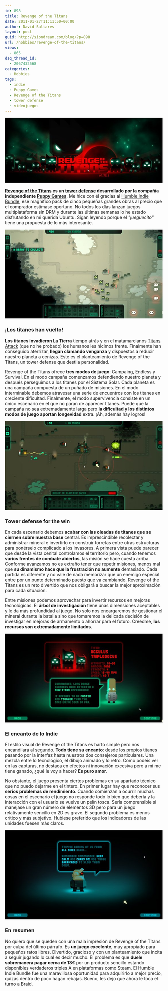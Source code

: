 ```yaml
---
id: 898
title: Revenge of the Titans
date: 2011-01-27T11:11:50+00:00
author: David Saltares
layout: post
guid: http://siondream.com/blog/?p=898
url: /hobbies/revenge-of-the-titans/
views:
  - 865
dsq_thread_id:
  - 2067432568
categories:
  - Hobbies
tags:
  - indie
  - Puppy Games
  - Revenge of the Titans
  - tower defense
  - videojuegos
---
```


![revenge-of-the-titans-01.jpg](/img/wp/revenge-of-the-titans-01.jpg)

**[Revenge of the Titans](http://www.puppygames.net/revenge-of-the-titans/) es un [tower defense](http://en.wikipedia.org/wiki/Tower_defense) desarrollado por la compañía independiente [Puppy Games](http://www.puppygames.net/)**. Me hice con él gracias al [Humble Indie Bundle](/hobbies/the-humble-indie-bundle-2/), ese magnífico pack de cinco pequeñas grandes obras al precio que el comprador estimase oportuno. No todos los días lanzan juegos multiplataforma sin DRM y durante las últimas semanas lo he estado disfrutando en mi querida Ubuntu. Sigan leyendo porque el *"jueguecito"* tiene una propuesta de lo más interesante.

![revenge-of-the-titans-02.jpg](/img/wp/revenge-of-the-titans-02.jpg)

### ¡Los titanes han vuelto!

**Los titanes invadieron La Tierra** tiempo atrás y en el matamarcianos [Titans Attack](http://www.puppygames.net/titan-attacks/) (que no he probado) los humanos les hicimos frente. Finalmente han conseguido aterrizar, **llegan clamando venganza** y dispuestos a reducir nuestro planeta a cenizas. Este es el planteamiento de Revenge of the Titans, un tower defense que destila personalidad.

Revenge of the Titans ofrece **tres modos de juego**: Campaing, Endless y Survival. En el modo campaña comenzamos defendiendo nuestro planeta y después perseguimos a los titanes por el Sistema Solar. Cada planeta es una campaña compuesta de un puñado de misiones. En el modo interminable debemos atravesar una serie de encuentros con los titanes en creciente dificultad. Finalmente, el modo supervivencia consiste en un único escenario en el que no paran de aparecer titanes. Puede que la campaña no sea extremadamente larga pero **la dificultad y los distintos modos de juego aportan longevidad** extra. ¡Ah, además hay logros!

![revenge-of-the-titans-04.jpg](/img/wp/revenge-of-the-titans-04.jpg)

### Tower defense for the win

En cada escenario debemos **acabar con las oleadas de titanes que se ciernen sobre nuestra base** central. Es imprescindible recolectar y administrar mineral e invertirlo en construir torretas entre otras estructuras para ponérselo complicado a los invasores. A primera vista puede parecer que desde la vista cenital controlamos el territorio pero, cuando tenemos **varios frentes de combate abiertos**, las misión se hace cuesta arriba. Conforme avanzamos no es extraño tener que repetir misiones, menos mal que **su dinamismo hace que la frustración no aumente** demasiado. Cada partida es diferente y no vale de nada memorizar que un enemigo especial entre por un punto determinado puesto que va cambiando. Revenge of the Titans es un reto divertido que nos obligará a buscar la mejor aproximación para cada situación.

Entre misiones podemos aprovechar para invertir recursos en mejoras tecnológicas. El **árbol de investigación** tiene unas dimensiones aceptables y le da más profundidad al juego. No solo nos encargaremos de gestionar el mineral durante la batalla sino que tomaremos la delicada decisión de investigar en mejoras de armamento o ahorrar para el futuro. Creedme, **los recursos son extremadamente limitados**.

![revenge-of-the-titans-03.jpg](/img/wp/revenge-of-the-titans-03.jpg)

### El encanto de lo Indie

El estilo visual de Revenge of the Titans es harto simple pero nos encandilará al segundo. **Todo tiene su encanto**: desde los propios titanes pasando por la interfaz hasta nuestros dos consejeros particulares. Una mezcla entre lo tecnológico, el dibujo animado y lo retro. Como podéis ver en las capturas, no destaca en efectos ni innovación excesiva pero a mí me tiene ganado, ¿qué le voy a hacer? **Es puro amor**.

No obstante, el juego presenta ciertos problemas en su apartado técnico que no puedo dejarme en el tintero. En primer lugar hay que reconocer sus **serios problemas de rendimiento**. Cuando comienzan a ocurrir muchas cosas en el escenario el juego no responde todo lo bien que debería y la interacción con el usuario se vuelve un pelín tosca. Sería comprensible si manejase un gran número de elementos 3D pero para un juego relativamente sencillo en 2D es grave. El segundo problema es menos crítico y más subjetivo. Hubiese preferido que los indicadores de las unidades fuesen más claros.

![revenge-of-the-titans-05.jpg](/img/wp/revenge-of-the-titans-05.jpg)

### En resumen

No quiero que se queden con una mala impresión de Revenge of the Titans por culpa del último párrafo. Es **un juego excelente**, muy apropiado para pequeños ratos libres. Divertido, gracioso y con un planteamiento que incita a seguir jugando lo cual es decir mucho. El problema es que **duele sobremanera pagar cerca de 13€** por un producto sencillo estando disponibles verdaderos triples A en plataformas como Steam. El Humble Indie Bundle fue una maravillosa oportunidad para adquirirlo a mejor precio, quizás dentro de poco hagan rebajas. Bueno, les dejo que ahora le toca el turno a Braid.